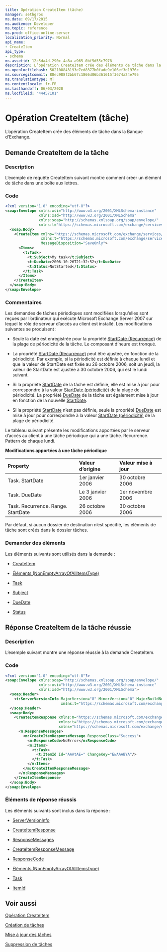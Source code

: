 ```yaml
---
title: Opération CreateItem (tâche)
manager: sethgros
ms.date: 09/17/2015
ms.audience: Developer
ms.topic: reference
ms.prod: office-online-server
localization_priority: Normal
api_name:
- CreateItem
api_type:
- schema
ms.assetid: 12c5da4d-290c-4a8a-a965-0bf5d55c7978
description: L’opération CreateItem crée des éléments de tâche dans la Banque d’Exchange.
ms.openlocfilehash: 502108843193e7ed8377b0fade9e106ef3d1976c
ms.sourcegitcommit: 88ec988f2bb67c1866d06b361615f3674a24e795
ms.translationtype: MT
ms.contentlocale: fr-FR
ms.lasthandoff: 06/03/2020
ms.locfileid: "44457101"
---
```

# <a name="createitem-operation-task"></a>Opération CreateItem (tâche)

L’opération CreateItem crée des éléments de tâche dans la Banque d’Exchange.
  
## <a name="task-createitem-request"></a>Demande CreateItem de la tâche

### <a name="description"></a>Description

L’exemple de requête CreateItem suivant montre comment créer un élément de tâche dans une boîte aux lettres.
  
### <a name="code"></a>Code

```XML
<?xml version="1.0" encoding="utf-8"?>
<soap:Envelope xmlns:xsi="http://www.w3.org/2001/XMLSchema-instance"
               xmlns:xsd="http://www.w3.org/2001/XMLSchema"
               xmlns:soap="http://schemas.xmlsoap.org/soap/envelope/"
               xmlns:t="https://schemas.microsoft.com/exchange/services/2006/types">
  <soap:Body>
    <CreateItem xmlns="https://schemas.microsoft.com/exchange/services/2006/messages"
                xmlns:t="https://schemas.microsoft.com/exchange/services/2006/types" 
                MessageDisposition="SaveOnly">
      <Items>
        <t:Task>
          <t:Subject>My task</t:Subject>
          <t:DueDate>2006-10-26T21:32:52</t:DueDate>
          <t:Status>NotStarted</t:Status>
        </t:Task>
      </Items>
    </CreateItem>
  </soap:Body>
</soap:Envelope>
```

### <a name="comments"></a>Commentaires

Les demandes de tâches périodiques sont modifiées lorsqu’elles sont reçues par l’ordinateur qui exécute Microsoft Exchange Server 2007 sur lequel le rôle de serveur d’accès au client est installé. Les modifications suivantes se produisent :
  
- Seule la date est enregistrée pour la propriété [StartDate (Recurrence)](startdate-recurrence.md) de la plage de périodicité de la tâche. Le composant d’heure est tronqué. 
    
- La propriété [StartDate (Recurrence)](startdate-recurrence.md) peut être ajustée, en fonction de la périodicité. Par exemple, si la périodicité est définie à chaque lundi et que la valeur de StartDate est fixée au 26 octobre 2006, soit un jeudi, la valeur de StartDate est ajustée à 30 octobre 2006, qui est le lundi suivant. 
    
- Si la propriété [StartDate](startdate.md) de la tâche est définie, elle est mise à jour pour correspondre à la valeur [StartDate (périodicité)](startdate-recurrence.md) de la plage de périodicité. La propriété [DueDate](duedate.md) de la tâche est également mise à jour en fonction de la nouvelle [StartDate](startdate.md).
    
- Si la propriété [StartDate](startdate.md) n’est pas définie, seule la propriété [DueDate](duedate.md) est mise à jour pour correspondre à la valeur [StartDate (périodicité)](startdate-recurrence.md) de la plage de périodicité. 
    
Le tableau suivant présente les modifications apportées par le serveur d’accès au client à une tâche périodique qui a une tâche. Recurrence. Pattern de chaque lundi.
  
**Modifications apportées à une tâche périodique**

|**Property**|**Valeur d’origine**|**Valeur mise à jour**|
|:-----|:-----|:-----|
|Task. StartDate  <br/> |1er janvier 2006  <br/> |30 octobre 2006  <br/> |
|Task. DueDate  <br/> |Le 3 janvier 2006  <br/> |1er novembre 2006  <br/> |
|Task. Recurrence. Range. StartDate  <br/> |26 octobre 2006  <br/> |30 octobre 2006  <br/> |
   
Par défaut, si aucun dossier de destination n’est spécifié, les éléments de tâche sont créés dans le dossier tâches.
  
### <a name="request-elements"></a>Demander des éléments

Les éléments suivants sont utilisés dans la demande :
  
- [CreateItem](createitem.md)
    
- [Éléments (NonEmptyArrayOfAllItemsType)](items-nonemptyarrayofallitemstype.md)
    
- [Task](task.md)
    
- [Subject](subject.md)
    
- [DueDate](duedate.md)
    
- [Status](status.md)
    
## <a name="successful-task-createitem-response"></a>Réponse CreateItem de la tâche réussie

### <a name="description"></a>Description

L’exemple suivant montre une réponse réussie à la demande CreateItem.
  
### <a name="code"></a>Code

```XML
<?xml version="1.0" encoding="utf-8"?>
<soap:Envelope xmlns:soap="http://schemas.xmlsoap.org/soap/envelope/" 
               xmlns:xsi="http://www.w3.org/2001/XMLSchema-instance" 
               xmlns:xsd="http://www.w3.org/2001/XMLSchema">
  <soap:Header>
    <t:ServerVersionInfo MajorVersion="8" MinorVersion="0" MajorBuildNumber="653" MinorBuildNumber="0" 
                         xmlns:t="https://schemas.microsoft.com/exchange/services/2006/types"/>
  </soap:Header>
  <soap:Body>
    <CreateItemResponse xmlns:m="https://schemas.microsoft.com/exchange/services/2006/messages" 
                        xmlns:t="https://schemas.microsoft.com/exchange/services/2006/types" 
                        xmlns="https://schemas.microsoft.com/exchange/services/2006/messages">
      <m:ResponseMessages>
        <m:CreateItemResponseMessage ResponseClass="Success">
          <m:ResponseCode>NoError</m:ResponseCode>
          <m:Items>
            <t:Task>
              <t:ItemId Id="AAAtAE=" ChangeKey="EwAAABYA"/>
            </t:Task>
          </m:Items>
        </m:CreateItemResponseMessage>
      </m:ResponseMessages>
    </CreateItemResponse>
  </soap:Body>
</soap:Envelope>
```

### <a name="successful-response-elements"></a>Éléments de réponse réussis

Les éléments suivants sont inclus dans la réponse :
  
- [ServerVersionInfo](serverversioninfo.md)
    
- [CreateItemResponse](createitemresponse.md)
    
- [ResponseMessages](responsemessages.md)
    
- [CreateItemResponseMessage](createitemresponsemessage.md)
    
- [ResponseCode](responsecode.md)
    
- [Éléments (NonEmptyArrayOfAllItemsType)](items-nonemptyarrayofallitemstype.md)
    
- [Task](task.md)
    
- [ItemId](itemid.md)
    
## <a name="see-also"></a>Voir aussi



[Opération CreateItem](createitem-operation.md)


[Création de tâches](https://msdn.microsoft.com/library/0ef97334-e8a0-4f67-a23a-dd9e2bbad49f%28Office.15%29.aspx)
  
[Mise à jour des tâches](https://msdn.microsoft.com/library/0a1bf360-d40c-4a99-929b-4c73a14394d5%28Office.15%29.aspx)
  
[Suppression de tâches](https://msdn.microsoft.com/library/a3d7e25f-8a35-4901-b1d9-d31f418ab340%28Office.15%29.aspx)

